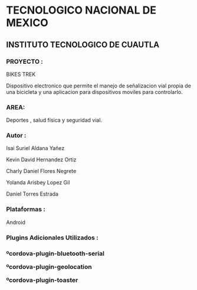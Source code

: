 
<h1>TECNOLOGICO NACIONAL DE MEXICO</h1>
<h2>INSTITUTO TECNOLOGICO DE CUAUTLA</h2>

<h3>PROYECTO :</h3> BIKES TREK
<p>Dispositivo electronico que permite el manejo de señalizacion vial propia de una bicicleta y una aplicacion para dispositivos moviles para controlarlo.</p>

<h3>AREA:</h3> Deportes , salud física y seguridad vial.

<h3>Autor :</h3>
<p>Isai Suriel Aldana Yañez</p>
<p>Kevin David Hernandez Ortiz</p>
<p>Charly Daniel Flores Negrete</p>
<p>Yolanda Arisbey Lopez Gil</p>
<p>Daniel Torres Estrada</p>


<h3> Plataformas :</h3> Android
<h3>Plugins Adicionales Utilizados : <h3>
<p>&#186;cordova-plugin-bluetooth-serial </p>
<p>&#186;cordova-plugin-geolocation </p>
<p>&#186;cordova-plugin-toaster </p>

